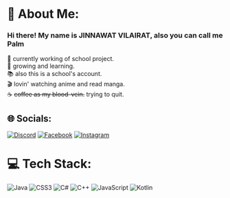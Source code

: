 # 💫 About Me:
### Hi there! My name is JINNAWAT VILAIRAT, also you can call me Palm
📝 currently working of school project.<br>🌱 growing and learning.<br>📚 also this is a school's account.<br>🎬 lovin' watching anime and read manga.<br>☕️ <del>coffee as my blood-vein.</del> trying to quit.


## 🌐 Socials:
[![Discord](https://img.shields.io/badge/Discord-%237289DA.svg?logo=discord&logoColor=white)](https://discordapp.com/users/896936119344693259) [![Facebook](https://img.shields.io/badge/Facebook-%231877F2.svg?logo=Facebook&logoColor=white)](https://facebook.com/GOD.Lynchz) [![Instagram](https://img.shields.io/badge/Instagram-%23E4405F.svg?logo=Instagram&logoColor=white)](https://instagram.com/jinn.palmy_) <!--[![Reddit](https://img.shields.io/badge/Reddit-%23FF4500.svg?logo=Reddit&logoColor=white)](https://reddit.com/user/LynchzGOD) [![Twitch](https://img.shields.io/badge/Twitch-%239146FF.svg?logo=Twitch&logoColor=white)](https://twitch.tv/lynchzttv) -->

# 💻 Tech Stack:
![Java](https://img.shields.io/badge/java-%23ED8B00.svg?style=for-the-badge&logo=java&logoColor=white) ![CSS3](https://img.shields.io/badge/css3-%231572B6.svg?style=for-the-badge&logo=css3&logoColor=white) ![C#](https://img.shields.io/badge/c%23-%23239120.svg?style=for-the-badge&logo=c-sharp&logoColor=white) ![C++](https://img.shields.io/badge/c++-%2300599C.svg?style=for-the-badge&logo=c%2B%2B&logoColor=white) ![JavaScript](https://img.shields.io/badge/javascript-%23323330.svg?style=for-the-badge&logo=javascript&logoColor=%23F7DF1E) ![Kotlin](https://img.shields.io/badge/kotlin-%230095D5.svg?style=for-the-badge&logo=kotlin&logoColor=white) 
<!-- ![Python](https://img.shields.io/badge/python-3670A0?style=for-the-badge&logo=python&logoColor=ffdd54) ![Keras](https://img.shields.io/badge/Keras-%23D00000.svg?style=for-the-badge&logo=Keras&logoColor=white) ![NumPy](https://img.shields.io/badge/numpy-%23013243.svg?style=for-the-badge&logo=numpy&logoColor=white) ![TensorFlow](https://img.shields.io/badge/TensorFlow-%23FF6F00.svg?style=for-the-badge&logo=TensorFlow&logoColor=white) ![SciPy](https://img.shields.io/badge/SciPy-%230C55A5.svg?style=for-the-badge&logo=scipy&logoColor=%white)
📊 GitHub Stats:
![](https://github-readme-stats.vercel.app/api?username=LynchzDEV&theme=gruvbox&hide_border=true&include_all_commits=true&count_private=true)<br/>
![](https://github-readme-streak-stats.herokuapp.com/?user=LynchzDEV&theme=gruvbox&hide_border=true)<br/>
![](https://github-readme-stats.vercel.app/api/top-langs/?username=LynchzDEV&theme=gruvbox&hide_border=true&include_all_commits=true&count_private=true&layout=compact)

## 🏆 GitHub Trophies
![](https://github-profile-trophy.vercel.app/?username=LynchzDEV&theme=gruvbox&no-frame=true&no-bg=false&margin-w=4)

### 😂 Random Dev Meme
<img src="https://i.redd.it/i1wiuwkh2zr31.png" width="512px"/>

---
[![](https://visitcount.itsvg.in/api?id=LynchzDEV&icon=0&color=4)](https://visitcount.itsvg.in)

Proudly created with GPRM ( https://gprm.itsvg.in ) -->
